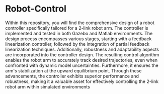 # Robot-Control


Within this repository, you will find the comprehensive design of a robot controller specifically tailored for a 2-link robot arm. The controller is implemented and tested in both Gazebo and Matlab environments. The design process encompasses various stages, starting with a feedback linearization controller, followed by the integration of partial feedback linearization techniques. Additionally, robustness and adaptability aspects are incorporated into the controller design. The resulting control algorithm enables the robot arm to accurately track desired trajectories, even when confronted with dynamic model uncertainties. Furthermore, it ensures the arm's stabilization at the upward equilibrium point. Through these advancements, the controller exhibits superior performance and robustness, making it a valuable asset for effectively controlling the 2-link robot arm within simulated environments

